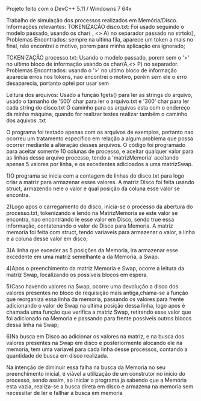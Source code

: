 Projeto feito com o DevC++ 5.11 / Windowns 7 64x

Trabalho de simulação dos processos realizados em Memória/Disco.
Informações relevantes:
TOKENIZAÇÃO disco.txt: Foi usado seguindo o modelo passado, usando os char( , <> A) no separador passado no strtok(), 
	               Problemas Encontrados: sempre na ultima fila, aparece um token a mais no final, não encontrei o motivo, porem para minha aplicação era ignorado;
            	         	

 
TOKENIZAÇÃO processo.txt:  Usando o modelo passado, porem sem o '>' no ultimo bloco de informação usando os char(A,<> P) no separador.
                           Problemas Encontrados: usando o '>' no ultimo bloco de informação aparecia erros nos tokens, nao encontrei o motivo, porém sem ele o erro desaparecia, portanto optei por usar sem


Leitura dos arquivos: Usado a função fgets() para ler as strings do arquivo, usado o tamanho de '500' char para ler o arquivo.txt e '300' char para ler cada string do disco.txt
		      O caminho para os arquivos esta com o endereço da minha máquina, quando for realizar testes realizar também o caminho dos aquivos .txt


O programa foi testado apenas com os arquivos de exemplos, portanto nao ocorreu um tratamento específico em relação a algum problema que possa ocorrer mediante a alteração desses arquivos.
O código foi programado para aceitar somente 10 colunas de processo, e aceitar qualquer valor para as linhas desse arquivo processo, tendo a 'matrizMemoria' aceitando apenas 5 valores por linha, e os excedentes adicioados a uma matrizSwap.

1)O programa se inicia com a contagem de linhas do disco.txt para logo criar a matriz para armazenar esses valores. A matriz Disco foi feita usando struct, armazendo nele o valor e qual posição da coluna esse valor se encontra.

2)Logo apos o carregamento do disco, inicia-se o processo da abertura do processo.txt, tokenizando e lendo na MatrizMemoria se este valor se encontra, nao encontrando le esse valor em Disco, sendo true essa informação, contatenando o valor de Disco para Memoria. A matriz memoria foi feita com struct, tendo variaveis para armazenar o valor, a linha e a coluna desse valor em disco;

3)A linha que exceder as 5 posições da Memoria, ira armazenar esse excedente em uma matriz semelhante a da Memoria, a Swap.

4)Apos o preenchimento da matriz Memoria e Swap, ocorre a leitura da matriz Swap, localizando os possiveis blocos em espera.

5)Caso havendo valores na Swap, ocorre uma devolução a disco dos valores presentes no bloco de requisição mais antiga,chama-se a função que reorganiza essa linha da memoria, passando os valores para frente adicionando o valor de Swap na ultima posição dessa linha, logo apos é chamada uma função que verifica a matriz Swap, retirando esse valor que foi adicionado na Memoria e passando para frente possiveis outros blocos dessa linha na Swap;

6)Na busca em Disco ao adicionar os valores na matriz, e na busca dos valores presentes na Swap em disco e posteriormente alocando ele na memoria, tem uma variavel para cada linha desse processos, contando a quantidade de busca em disco realizada.

Na intenção de diminuir essa falha na busca da Memoria no seu preenchimento inicial, é viável a utilização de um construtor no inicio do processo, sendo assim, ao iniciar o programa ja sabendo que a Memória esta vazia, realiza-se a busca direta em disco e armazena na memoria sem necessitar de ler e fallhar a busca em memoria
